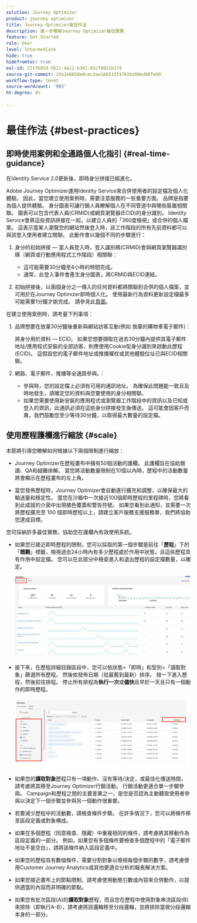 ```yaml
---
solution: Journey Optimizer
product: journey optimizer
title: Journey Optimizer最佳作法
description: 進一步瞭解Journey Optimizer最佳實務
feature: Get Started
role: User
level: Intermediate
hide: true
hidefromtoc: true
exl-id: 271fb85d-5621-4a12-b3d1-65cf6021b174
source-git-commit: 25b1e6050e0cec3ae166532f47626d99ed68fe80
workflow-type: tm+mt
source-wordcount: '983'
ht-degree: 4%

---
```


# 最佳作法 {#best-practices}

## 即時使用案例和全通路個人化指引 {#real-time-guidance}

在Identity Service 2.0更新後，即時身分拼接已經進化。

Adobe Journey Optimizer運用Identity Service來合併使用者的設定檔及個人化體驗。 因此，當您建立使用案例時，需要注意服務的一些重要方面。 品牌是指要為個人提供體驗。 身分圖表可讓行銷人員瞭解個人在不同管道中與哪些裝置相關聯。 圖表可以包含代表人員(CRMID)或網頁瀏覽器(ECID)的身分識別。 Identity Service會將這些資訊拼接在一起，以建立人員的「360度檢視」或合併的個人檔案。 這表示當某人瀏覽您的網站然後登入時，該工作階段的所有先前資料都可以與該登入使用者建立關聯。 此動作會以幾個不同的步驟進行：

1. 身分的初始拼接 — 當人員登入時，登入識別碼(CRMID)會與網頁瀏覽器識別碼（網頁或行動應用程式工作階段）相關聯：

   * 這可能需要30分鐘至4小時的時間完成。
   * 通常，此登入事件會產生身分圖表，將CRMID與ECID連結。

1. 初始拼接後，以兩個身分之一傳入的任何資料都將關聯到合併的個人檔案，並可用於在Journey Optimizer即時個人化。 使用最新行為資料更新設定檔最多可能需要1分鐘才能完成。 請參見此[頁面](https://experienceleague.adobe.com/docs/experience-platform/ingestion/streaming/overview.html?lang=zh-Hant)。

在建立使用案例時，請考量下列事項：

1. 品牌想要在放棄30分鐘後重新與網站訪客互動(例如 捨棄的購物車電子郵件)：

   將身分用於資料 — ECID。 如果您想要擷取在過去30分鐘內提供其電子郵件地址/應用程式安裝的全部訪客，則應使用Cookie型身分識別來啟動此歷程(ECID)。 這假設您的電子郵件地址或推播權杖或其他體驗位址已與ECID相關聯。

1. 網路、電子郵件、推播等全通路參與。：

   * 參與時，您的設定檔上必須有可用的通訊地址。 為確保此問題能一致且及時地發生，請確定您的資料與您要使用的身分相關聯。
   * 如果您需要使用新安裝的應用程式或瀏覽器工作階段中的資訊以及已知或登入的資訊，此通訊必須在這些身分拼接發生後傳送。 這可能會因客戶而異，我們鼓勵您至少等待30分鐘，以取得最大數量的設定檔。

## 使用歷程護欄進行縮放 {#scale}

本節將引導您瞭解如何根據以下兩個限制進行縮放：

* Journey Optimizer在歷程畫布中擁有50個活動的護欄。 此護欄旨在協助閱讀、QA和疑難排解。 當您將活動數量限制在10個以內時，歷程中的活動數量將會顯示在歷程畫布的左上角。

* 當您發佈歷程時，Journey Optimizer會自動進行擴充和調整，以確保最大的輸送量和穩定性。 當您在沙箱中一次接近100個即時歷程的里程碑時，您將看到此成就的介面中出現橘色覆蓋和警告符號。 如果您看到此通知，並需要一次將歷程擴充至 100 個即時歷程以上，請建立客戶服務支援服務單，我們將協助您達成目標。

<!--DOCAC-10977

* As you publish journeys, Journey Optimizer automatically scales and adjusts to ensure maximum throughput and stability. As you near the milestone of 500 live journeys at one time in a sandbox, you will see an orange overlay and warning sign appear in the interface on this achievement. If you see this notification and have a need to extend your journeys beyond 500 live journeys at a time, please create a ticket for customer care and we will help you reach your goals.-->


您可採納許多最佳實務，協助您在護欄內有效使用系統。

* 如果您已接近即時歷程的限制，您可以採取的第一個步驟是前往「**歷程**」下的「**概觀**」標籤，檢視過去24小時內有多少歷程處於作用中狀態，且這些歷程具有作用中設定檔。 您可以在此部分中檢查進入和退出歷程的設定檔數量，以確定。

  ![](assets/journey-guardrails2.png)

* 接下來，在歷程詳細目錄區段中，您可以依狀態=「即時」和型別=「讀取對象」篩選所有歷程。 然後依發佈日期（從最舊到最新）排序。 按一下進入歷程，然後前往排程。 停止所有排程為&#x200B;**執行一次**&#x200B;或&#x200B;**儘快**&#x200B;且早於一天且只有一個動作的即時歷程。

  ![](assets/journey-guardrails1.png)

* 如果您的&#x200B;**讀取對象**&#x200B;歷程只有一項動作、沒有等待/決定，或最佳化傳送時間，請考慮將其移至Journey Optimizer行銷活動。 行銷活動更適合單一步驟參與。 Campaign和歷程之間的主要差異之一，是您是否認為主動聽取使用者參與以決定下一個步驟並參與另一個動作很重要。
* 若要減少歷程中的活動數，請檢查條件步驟。 在許多情況下，您可以將條件移至區段定義或對象構成。
* 如果在多個歷程（同意檢查、隱藏）中重複相同的條件，請考慮將其移動作為區段定義的一部分。 例如，如果您有多個條件要檢查多個歷程中的「電子郵件地址不是空白」，請將該條件納入區段定義中。
* 如果您的歷程具有數個條件，需要分割對象以檢視每個步驟的數字，請考慮使用Customer Journey Analytics或其他更適合分析的報表解決方案。
* 如果您接近畫布上的節點限制，請考慮使用動態引數或內容來合併動作，以提供適當的內容而非明確的節點。

* 如果您有批次區段(A)的&#x200B;**讀取對象**&#x200B;歷程，而且您在歷程中使用對象串流區段(B)來排除（即執行A-B），請考慮將該邏輯移至分段邏輯，並將排除當做分段邏輯本身的一部分。